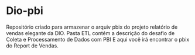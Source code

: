 # Dio-pbi
Repositório criado para armazenar o arquiv pbix do projeto relatório de vendas elegante da DIO. 
Pasta ETL contém a descrição do desafio de Coleta e Processamento de Dados com PBI
E aqui você irá encontrar o pbix do Report de Vendas. 
